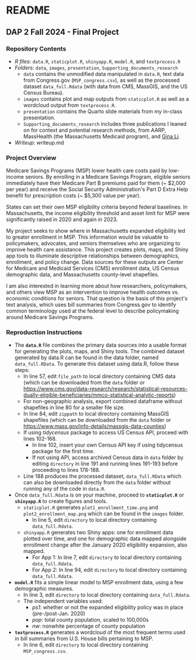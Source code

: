 # README

## DAP 2 Fall 2024 - Final Project

### Repository Contents
*  _R files_: `data.R`, `staticplot.R`, `shinyapp.R`, `model.R`, and `textprocess.R`
*  _Folders_: `data`, `images`, `presentation`, `Supporting_documents_research`
    * `data` contains the unmodified data manipulated in `data.R`, text data from Congress.gov (`MSP_congress.csv`), as well as the processed dataset `data_full.Rdata` (with data from CMS, MassGIS, and the US Census Bureau).
    * `images` contains plot and map outputs from `staticplot.R` as well as a wordcloud output from `textprocess.R`.
    * `presentation` contains the Quarto slide materials from my in-class presentation.
    * `Supporting_documents_research` includes three publications I leaned on for context and potential research methods, from AARP, MassHealth (the Massachusetts Medicaid program), and [Gina Li](https://sites.google.com/view/ginali).
*  _Writeup_: writeup.md

### Project Overview
Medicare Savings Programs (MSP) lower health care costs paid by low-income seniors. By enrolling in a Medicare Savings Program, eligible seniors immediately have their Medicare Part B premiums paid for them (~ $2,000 per year) and receive the Social Security Administration's Part D Extra Help benefit for prescription costs (~ $5,300 value per year).

States can set their own MSP eligibility criteria beyond federal baselines. In Massachusetts, the income eligibility threshold and asset limit for MSP were significantly raised in 2020 and again in 2023. 

My project seeks to show where in Massachusetts expanded eligibility led to greater enrollment in MSP. This information would be valuable to policymakers, advocates, and seniors themselves who are organizing to improve health care assistance. This project creates plots, maps, and Shiny app tools to illuminate descriptive relationships between demographics, enrollment, and policy change. Data sources for these outputs are Center for Medicare and Medicaid Services (CMS) enrollment data, US Census demographic data, and Massachusetts county-level shapefiles.

I am also interested in learning more about how researchers, policymakers, and others view MSP as an intervention to improve health outcomes vs. economic conditions for seniors. That question is the basis of this project's text analysis, which uses bill summaries from Congress.gov to identify common terminology used at the federal level to describe policymaking around Medicare Savings Programs.

### Reproduction Instructions
* The __`data.R`__ file combines the primary data sources into a usable format for generating the plots, maps, and Shiny tools. The combined dataset generated by data.R can be found in the data folder, named `data_full.RData`. To generate this dataset using data.R, follow these steps:
    * In line 57, edit `file_path` to local directory containing CMS data (which can be downloaded from the `data` folder or https://www.cms.gov/data-research/research/statistical-resources-dually-eligible-beneficiaries/mmco-statistical-analytic-reports)
    * For non-geographic analysis, export combined dataframe without shapefiles in line 80 for a smaller file size.
    * In line 84, edit `zippath` to local directory containing MassGIS shapefiles (which can be downloaded from the `data` folder or https://www.mass.gov/info-details/massgis-data-counties)
    * If using _tidycensus_ package to access US Census API, proceed with lines 102-168.
       * In line 102, insert your own Census API key if using tidycensus package for the first time.
       * If not using API, access archived Census data in `data` folder by editing `directory` in line 191 and running lines 191-193 before proceeding to lines 178-188.
    * Line 188 produces the processed dataset, `data_full.RData` which can also be downloaded directly from the `data` folder without running any of the code in `data.R`.
 * Once `data_full.Rdata` is on your machine, proceed to __`staticplot.R`__ or __`shinyapp.R`__ to create figures and tools.
    * `staticplot.R` generates `plot1_enrollment_time.png` and `plot2_enrollment_map.png` which can be found in the `images` folder.
         * In line 5, edit `directory` to local directory containing `data_full.Rdata`.
    * `shinyapp.R` generates two Shiny apps: one for enrollment data plotted over time, and one for demographic data mapped alongside enrollment change after the January 2020 eligibility expansion, also mapped.
         * For App 1: In line 7, edit `directory` to local directory containing `data_full.Rdata`.
         * For App 2: In line 94, edit `directory` to local directory containing `data_full.Rdata`.
* __`model.R`__ fits a simple linear model to MSP enrollment data, using a few demographic measures.
   * In line 3, edit `directory` to local directory containing `data_full.Rdata`.
   * The independent variables used:
      *  _ps1_: whether or not the expanded eligibility policy was in place (pre-/post-Jan. 2020)
      *  _pop_: total county population, scaled to 100,000s
      *  _nw_: nonwhite percentage of county population
*  __`textprocess.R`__ generates a wordcloud of the most frequent terms used in bill summaries from U.S. House bills pertaining to MSP.
   * In line 6, edit `directory` to local directory containing `MSP_congress.csv`.

